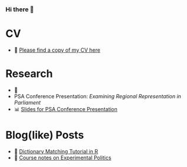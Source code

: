 ### Hi there 👋

<!--
**lenmetson/lenmetson** is a ✨ _special_ ✨ repository because its `README.md` (this file) appears on your GitHub profile.

Here are some ideas to get you started:

- 🔭 I’m currently working on ...
- 🌱 I’m currently learning ...
- 👯 I’m looking to collaborate on ...
- 🤔 I’m looking for help with ...
- 💬 Ask me about ...
- 📫 How to reach me: ...
- 😄 Pronouns: ...
- ⚡ Fun fact: ...
-->

# CV
* 📄 [Please find a copy of my CV here]()

# Research 
* 📝 []()
*  PSA Conference Presentation: *Examining Regional Representation in Parliament*
* 📊 [Slides for PSA Conference Presentation]()

# Blog(like) Posts 
* 📓 [Dictionary Matching Tutorial in R](https://lenmetson.github.io/upgraded-garbanzo/)
* 📓 [Course notes on Experimental Politics](https://lenmetson.github.io/experimental-methods-notes/)
